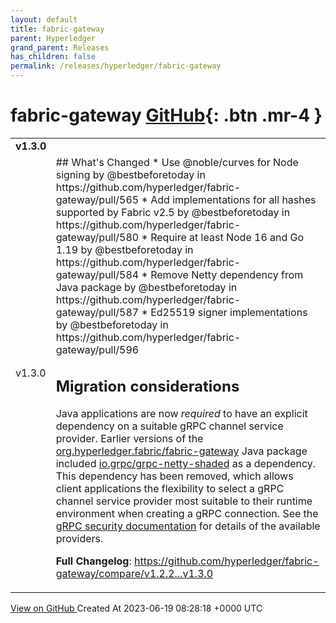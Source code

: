 ```yaml
---
layout: default
title: fabric-gateway
parent: Hyperledger
grand_parent: Releases
has_children: false
permalink: /releases/hyperledger/fabric-gateway
---
```


# fabric-gateway <span class="fs-3 right-align">[GitHub](https://github.com/hyperledger/fabric-gateway){: .btn .mr-4 }</span>


<div>
    <table>
        <tr>
            <td colspan="2">
                <b>
                    v1.3.0
                </b>
            </td>
        </tr>
        <tr>
            <td>
                <span class="chip">
                    v1.3.0
                </span>
            </td>
            <td>
                ## What's Changed
* Use @noble/curves for Node signing by @bestbeforetoday in https://github.com/hyperledger/fabric-gateway/pull/565
* Add implementations for all hashes supported by Fabric v2.5 by @bestbeforetoday in https://github.com/hyperledger/fabric-gateway/pull/580
* Require at least Node 16 and Go 1.19 by @bestbeforetoday in https://github.com/hyperledger/fabric-gateway/pull/584
* Remove Netty dependency from Java package by @bestbeforetoday in https://github.com/hyperledger/fabric-gateway/pull/587
* Ed25519 signer implementations by @bestbeforetoday in https://github.com/hyperledger/fabric-gateway/pull/596

## Migration considerations

Java applications are now _required_ to have an explicit dependency on a suitable gRPC channel service provider. Earlier versions of the [org.hyperledger.fabric/fabric-gateway](https://central.sonatype.com/artifact/org.hyperledger.fabric/fabric-gateway) Java package included [io.grpc/grpc-netty-shaded](https://central.sonatype.com/artifact/io.grpc/grpc-netty-shaded) as a dependency. This dependency has been removed, which allows client applications the flexibility to select a gRPC channel service provider most suitable to their runtime environment when creating a gRPC connection. See the [gRPC security documentation](https://github.com/grpc/grpc-java/blob/master/SECURITY.md#transport-security-tls) for details of the available providers.

**Full Changelog**: https://github.com/hyperledger/fabric-gateway/compare/v1.2.2...v1.3.0
            </td>
        </tr>
    </table>
    <a href="https://github.com/hyperledger/fabric-gateway/releases/tag/v1.3.0" class=".btn">
        View on GitHub
    </a>
    <span class="right-align">
        Created At 2023-06-19 08:28:18 +0000 UTC
    </span>
</div>

